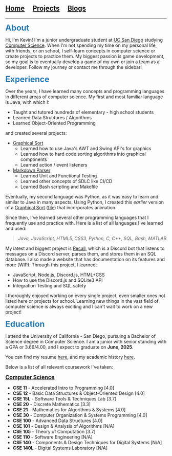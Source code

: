 ## [Home](/)&nbsp;&nbsp;&nbsp;&nbsp;&nbsp;[Projects](/projects.md)&nbsp;&nbsp;&nbsp;&nbsp;&nbsp;[Blogs](/blogs.md)

---

<div style="font-size: 25px; color: #267CB9"><strong>About</strong></div>

Hi, I'm Kevin! I'm a junior undergraduate student at [UC San Diego](https://www.ucsd.edu/) studying [Computer Science](https://catalog.ucsd.edu/curric/CSE-ug.html). When I'm not spending my time on my personal life, with friends, or on school, I self-learn concepts in computer science or create projects to practice them. My biggest passion is game development, so my goal is to eventually develop a game of my own or join a team as a developer. Follow my journey or contact me through the sidebar!

<div style="font-size: 25px; color: #267CB9"><strong>Experience</strong></div>

Over the years, I have learned many concepts and programming languages in different areas of computer science. My first and most familiar language is Java, with which I:
* Taught and tutored hundreds of elementary - high school students
* Learned Data Structures / Algorithms
* Learned Object-Oriented Programming

and created several projects:
* [Graphical Sort](https://github.com/kevink856/GraphicalSort)
	* Learned how to use Java's AWT and Swing API's for graphics
	* Learned how to hard code sorting algorithms into graphical components
	* Learned action / event listeners
* [Markdown Parser](https://github.com/kevink856/markdown-parser)
	* Learned Unit and Functional Testing
	* Learned other concepts of SDLC like CI/CD
	* Learned Bash scripting and Makefile

Eventually, my second language was Python, as it was easy to learn and similar to Java in many aspects. Using Python, I created this *earlier* version of a [Graphical Sort](https://replit.com/@kevink856/sortingdisplay?v=1) ([file](./data/index/main.py)) that incorporates animation.

Since then, I've learned several other programming languages that I frequently use and practice with. Here is a list of all languages I've learned and used:

> *Java, JavaScript, HTML5, CSS3, Python, C, C++, SQL, Bash, MATLAB*

My latest and biggest project is [Recall](https://github.com/kevink856/RecallBot), which is a Discord bot that listens to messages on a Discord server, parses them, and stores them in an SQL database. I also made a website that has documentation on its features and more (WIP). Through this project, I learned:
* JavaScript, Node.js, Discord.js, HTML+CSS
* How to use the Discord.js and SQLite3 API
* Integration Testing and SQL safety

I thoroughly enjoyed working on every single project, even smaller ones not listed here or projects for school. Learning new things in the vast field of computer science is always exciting and I can't wait to work on a new project!

<div style="font-size: 25px; color: #267CB9"><strong>Education</strong></div>

I attend the University of California - San Diego, pursuing a Bachelor of Science degree in Computer Science. I am a junior with senior standing with a GPA or 3.66/4.00, and I expect to graduate on **June, 2025**.

You can find my resume [here](./data/index/Kevin_Kim_Resume.pdf), and my academic history [here](./data/index/academichistoryreviewpdf.pdf).

Below is a list of all relevant coursework I've taken:

<div style="font-size: 17px"><a href="https://catalog.ucsd.edu/courses/CSE.html"><strong>Computer Science</strong></a></div>

* **CSE 11** - Accelerated Intro to Programming [4.0]
* **CSE 12** - Basic Data Structures & Object-Oriented Design [4.0]
* **CSE 15L** - Software Tools & Techniques Lab [3.7]
* **CSE 20** - Discrete Mathematics [3.3]
* **CSE 21** - Mathematics for Algorithms & Systems [4.0]
* **CSE 30** - Computer Organization & Systems Programming [4.0]
* **CSE 100** - Advanced Data Structures [4.0]
* **CSE 101** - Design & Analysis of Algorithms [N/A]
* **CSE 105** - Theory of Computation [3.7]
* **CSE 110** - Software Engineering [N/A]
* **CSE 140** - Components & Design Techniques for Digital Systems [N/A]
* **CSE 140L** - Digital Systems Laboratory [N/A]
